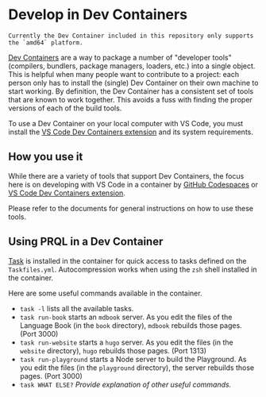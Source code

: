 # Develop in Dev Containers

```admonish note
Currently the Dev Container included in this repository only supports the `amd64` platform.
```

[Dev Containers](https://containers.dev/) are a way to package a number of
"developer tools" (compilers, bundlers, package managers, loaders, etc.) into a
single object. This is helpful when many people want to contribute to a project:
each person only has to install the (single) Dev Container on their own machine
to start working. By definition, the Dev Container has a consistent set of tools
that are known to work together. This avoids a fuss with finding the proper
versions of each of the build tools.

To use a Dev Container on your local computer with VS Code, you must install the
[VS Code Dev Containers extension](https://marketplace.visualstudio.com/items?itemName=ms-vscode-remote.remote-containers)
and its system requirements.

## How you use it

While there are a variety of tools that support Dev Containers, the focus here
is on developing with VS Code in a container by
[GitHub Codespaces](https://docs.github.com/en/codespaces/overview) or
[VS Code Dev Containers extension](https://marketplace.visualstudio.com/items?itemName=ms-vscode-remote.remote-containers).

Please refer to the documents for general instructions on how to use these
tools.

## Using PRQL in a Dev Container

[Task](https://taskfile.dev/) is installed in the container for quick access to
tasks defined on the `Taskfiles.yml`. Autocompression works when using the `zsh`
shell installed in the container.

Here are some useful commands available in the container.

- `task -l` lists all the available tasks.
- `task run-book` starts an `mdbook` server. As you edit the files of the
  Language Book (in the `book` directory), `mdbook` rebuilds those pages.
  (Port 3000)
- `task run-website` starts a `hugo` server. As you edit the files (in the
  `website` directory), `hugo` rebuilds those pages. (Port 1313)
- `task run-playground` starts a Node server to build the Playground. As you
  edit the files (in the `playground` directory), the server rebuilds those
  pages. (Port 3000)
- `task WHAT ELSE?` _Provide explanation of other useful commands._
